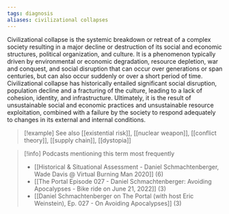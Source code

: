 ```yaml
---
tags: diagnosis
aliases: civilizational collapses
---
```


Civilizational collapse is the systemic breakdown or retreat of a complex society resulting in a major decline or destruction of its social and economic structures, political organization, and culture. It is a phenomenon typically driven by environmental or economic degradation, resource depletion, war and conquest, and social disruption that can occur over generations or span centuries, but can also occur suddenly or over a short period of time. Civilizational collapse has historically entailed significant social disruption, population decline and a fracturing of the culture, leading to a lack of cohesion, identity, and infrastructure. Ultimately, it is the result of unsustainable social and economic practices and unsustainable resource exploitation, combined with a failure by the society to respond adequately to changes in its external and internal conditions.

> [!example] See also
> [[existential risk]], [[nuclear weapon]], [[conflict theory]], [[supply chain]], [[dystopia]]

> [!info] Podcasts mentioning this term most frequently
> * [[Historical & Situational Assessment - Daniel Schmachtenberger, Wade Davis @ Virtual Burning Man 2020]] (6)
> * [[The Portal Episode 027 - Daniel Schmachtenberger: Avoiding Apocalypses - Bike ride on June 21, 2022]] (3)
> * [[Daniel Schmachtenberger on The Portal (with host Eric Weinstein), Ep. 027 - On Avoiding Apocalypses]] (3)